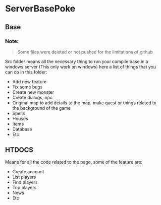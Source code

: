 # ServerBasePoke

## Base

### Note:

>Some files were deleted or not pushed for the limitations of github

Src folder means all the necessary thing to run your compile base in a windows server (This only work on windows) here a list of things that you can do in this folder:

- Add new feature
- Fix some bugs
- Create new monster
- Create dialogs, npc
- Original map to add details to the map, make quest or things related to the background of the game
- Spells
- Houses
- Items
- Database
- Etc

## HTDOCS

Means for all the code related to the page, some of the feature are:

- Create account
- List players
- Find players
- Top players
- News
- Etc